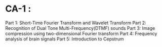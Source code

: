 # CA-1 : 
Part 1: Short-Time Fourier Transform and Wavelet Transform
Part 2: Recognition of Dual Tone Multi-Frequency(DTMF) sounds
Part 3: Image compression using two-dimensional Fourier transform
Part 4: Frequency analysis of brain signals
Part 5: Introduction to Cepstrum

